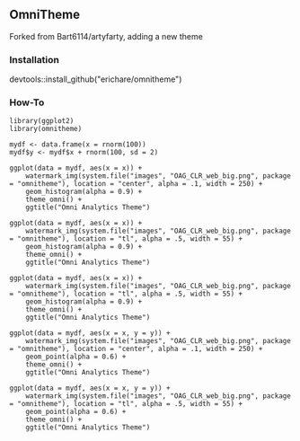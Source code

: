 ## OmniTheme

Forked from Bart6114/artyfarty, adding a new theme

### Installation

devtools::install_github("erichare/omnitheme")

### How-To

    library(ggplot2)
    library(omnitheme)

    mydf <- data.frame(x = rnorm(100))
    mydf$y <- mydf$x + rnorm(100, sd = 2)

    ggplot(data = mydf, aes(x = x)) +
        watermark_img(system.file("images", "OAG_CLR_web_big.png", package = "omnitheme"), location = "center", alpha = .1, width = 250) +
        geom_histogram(alpha = 0.9) +
        theme_omni() + 
        ggtitle("Omni Analytics Theme")

    ggplot(data = mydf, aes(x = x)) +
        watermark_img(system.file("images", "OAG_CLR_web_big.png", package = "omnitheme"), location = "tl", alpha = .5, width = 55) +
        geom_histogram(alpha = 0.9) +
        theme_omni() + 
        ggtitle("Omni Analytics Theme")

    ggplot(data = mydf, aes(x = x)) +
        watermark_img(system.file("images", "OAG_CLR_web_big.png", package = "omnitheme"), location = "tl", alpha = .5, width = 55) +
        geom_histogram(alpha = 0.9) +
        theme_omni() + 
        ggtitle("Omni Analytics Theme")

    ggplot(data = mydf, aes(x = x, y = y)) +
        watermark_img(system.file("images", "OAG_CLR_web_big.png", package = "omnitheme"), location = "center", alpha = .1, width = 250) +
        geom_point(alpha = 0.6) +
        theme_omni() + 
        ggtitle("Omni Analytics Theme")

    ggplot(data = mydf, aes(x = x, y = y)) +
        watermark_img(system.file("images", "OAG_CLR_web_big.png", package = "omnitheme"), location = "tl", alpha = .5, width = 55) +
        geom_point(alpha = 0.6) +
        theme_omni() + 
        ggtitle("Omni Analytics Theme")
